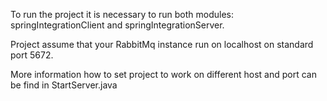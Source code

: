 To run the project it is necessary to run both modules: springIntegrationClient and springIntegrationServer.

Project assume that your RabbitMq instance run on localhost on standard port 5672.

More information how to set project to work on different host and port can be find in StartServer.java